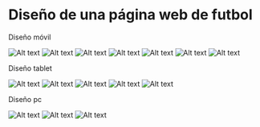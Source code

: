<h1>Diseño de una página web de futbol</h1>

<p>Diseño móvil</p>

![Alt text](https://github.com/MCornejoDev/Test-Designer-Web/blob/master/docs/diseño_mobile_01.png "Diseño móvil01")
![Alt text](https://github.com/MCornejoDev/Test-Designer-Web/blob/master/docs/diseño_mobile_02.png "Diseño móvil02")
![Alt text](https://github.com/MCornejoDev/Test-Designer-Web/blob/master/docs/diseño_mobile_03.png "Diseño móvil03")
![Alt text](https://github.com/MCornejoDev/Test-Designer-Web/blob/master/docs/diseño_mobile_04.png "Diseño móvil04")
![Alt text](https://github.com/MCornejoDev/Test-Designer-Web/blob/master/docs/diseño_mobile_05.png "Diseño móvil05")
![Alt text](https://github.com/MCornejoDev/Test-Designer-Web/blob/master/docs/diseño_mobile_06.png "Diseño móvil06")
![Alt text](https://github.com/MCornejoDev/Test-Designer-Web/blob/master/docs/diseño_mobile_07.png "Diseño móvil07")


<p>Diseño tablet</p>

![Alt text](https://github.com/MCornejoDev/Test-Designer-Web/blob/master/docs/diseño_provisional_tablet_01.png "Diseño tablet01")
![Alt text](https://github.com/MCornejoDev/Test-Designer-Web/blob/master/docs/diseño_provisional_tablet_02.png "Diseño tablet02")
![Alt text](https://github.com/MCornejoDev/Test-Designer-Web/blob/master/docs/diseño_provisional_tablet_03.png "Diseño tablet03")
![Alt text](https://github.com/MCornejoDev/Test-Designer-Web/blob/master/docs/diseño_provisional_tablet_04.png "Diseño tablet04")
![Alt text](https://github.com/MCornejoDev/Test-Designer-Web/blob/master/docs/diseño_provisional_tablet_05.png "Diseño tablet05")

<p>Diseño pc</p>

![Alt text](https://github.com/MCornejoDev/Test-Designer-Web/blob/master/docs/diseño_provisional_pc_01.png "Diseño pc01")
![Alt text](https://github.com/MCornejoDev/Test-Designer-Web/blob/master/docs/diseño_provisional_pc_02.png "Diseño pc02")
![Alt text](https://github.com/MCornejoDev/Test-Designer-Web/blob/master/docs/diseño_provisional_pc_03.png "Diseño pc03")
